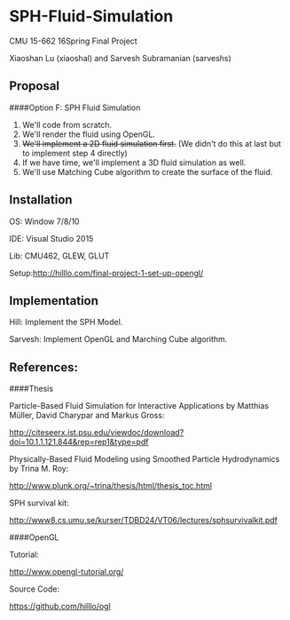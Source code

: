SPH-Fluid-Simulation
===
CMU 15-662 16Spring Final Project

Xiaoshan Lu (xiaoshal) and Sarvesh Subramanian (sarveshs)

Proposal
---
####Option F: SPH Fluid Simulation
1. We'll code from scratch.
2. We'll render the fluid using OpenGL.
3. ~~We'll implement a 2D fluid simulation first.~~ (We didn't do this at last but to implement step 4 directly)
4. If we have time, we'll implement a 3D fluid simulation as well.
5. We'll use Matching Cube algorithm to create the surface of the fluid.

Installation
---
OS:   Window 7/8/10

IDE:  Visual Studio 2015

Lib:  CMU462, GLEW, GLUT

Setup:http://hilllo.com/final-project-1-set-up-opengl/

Implementation
---
Hill: Implement the SPH Model.

Sarvesh: Implement OpenGL and Marching Cube algorithm.

References:
---
####Thesis

Particle-Based Fluid Simulation for Interactive Applications by Matthias Müller, David Charypar and Markus Gross:

http://citeseerx.ist.psu.edu/viewdoc/download?doi=10.1.1.121.844&rep=rep1&type=pdf


Physically-Based Fluid Modeling using Smoothed Particle Hydrodynamics by Trina M. Roy:

http://www.plunk.org/~trina/thesis/html/thesis_toc.html


SPH survival kit: 

http://www8.cs.umu.se/kurser/TDBD24/VT06/lectures/sphsurvivalkit.pdf


####OpenGL

Tutorial:

http://www.opengl-tutorial.org/ 

Source Code: 

https://github.com/hilllo/ogl


